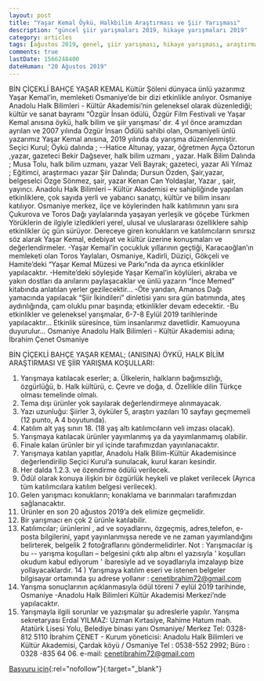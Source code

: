 ```yaml
---
layout: post
title: "Yaşar Kemal Öykü, Halkbilim Araştırması ve Şiir Yarışması"
description: "güncel şiir yarışmaları 2019, hikaye yarışmaları 2019"
category: articles
tags: [ağustos 2019, genel, şiir yarışması, hikaye yarışması, araştırma yarışması]
comments: true
lastDate: 1566248400
dateHuman: "20 Ağustos 2019"
---
```


BİN ÇİÇEKLİ BAHÇE YAŞAR KEMAL Kültür Şöleni dünyaca ünlü yazarımız Yaşar Kemal’in, memleketi Osmaniye’de bir dizi etkinlikle anılıyor.
Osmaniye Anadolu Halk Bilimleri - Kültür Akademisi’nin geleneksel olarak düzenlediği; kültür ve sanat bayramı “Özgür İnsan ödülü, Özgür Film Festivali ve Yaşar Kemal anısına öykü, halk bilim ve şiir yarışması’ dır. 4 yıl önce aramızdan ayrılan ve 2007 yılında Özgür İnsan Ödülü sahibi olan, Osmaniyeli ünlü yazarımız Yaşar Kemal anısına, 2019 yılında da yarışma düzenlenmiştir.
Seçici Kurul;
Öykü dalında ;
--Hatice Altunay, yazar, öğretmen
Ayça  Öztorun ,yazar, gazeteci
Bekir Dağsever, halk bilim uzmanı , yazar.
Halk Bilim Dalında ;
Musa  Tolu, halk bilim uzmanı, yazar
Veli Bayrak; gazeteci, yazar
Ali  Yılmaz ; Eğitimci, araştırmacı yazar
Şiir Dalında;
Dursun Özden, Şair,yazar, belgeselci
Özge Sönmez, şair, yazar
Kenan Can Yoldaşlar, Yazar , şair, yayıncı.
Anadolu Halk Bilimleri – Kültür Akademisi ev sahipliğinde yapılan etkinliklere, çok sayıda yerli ve yabancı sanatçı, kültür ve bilim insanı katılıyor. Osmaniye merkez, ilçe ve köylerinden halk katılımının yanı sıra Çukurova ve Toros Dağı yaylalarında yaşayan yerleşik ve göçebe Türkmen Yörüklerin de ilgiyle izledikleri yerel, ulusal ve uluslararası özelliklere sahip etkinlikler üç gün sürüyor.
Dereceye giren konukların ve katılımcıların sınırsız söz alarak Yaşar Kemal, edebiyat ve kültür üzerine konuşmaları ve değerlendirmeler.
-Yaşar Kemal’in çocukluk yıllarının geçtiği, Karacaoğlan’ın memleketi olan Toros Yaylaları, Osmaniye, Kadirli, Düziçi, Gökçeli ve Hamite’deki “Yaşar Kemal Müzesi ve Parkı”nda da ayrıca etkinlikler yapılacaktır.
-Hemite’deki söyleşide Yaşar Kemal’in köylüleri, akraba ve yakın dostları da anılarını paylaşacaklar ve ünlü yazarın “İnce Memed” kitabında anlatılan yerler gezilecektir…
-Öte yandan, Amanos Dağı yamacında yapılacak “Şiir İkindileri” dinletisi yanı sıra gün batımında, ateş aydınlığında, çam oluklu pınar başında; etkinlikler devam edecektir.
-Bu etkinlikler ve geleneksel yarışmalar, 6-7-8 Eylül 2019 tarihlerinde yapılacaktır…
Etkinlik süresince, tüm insanlarımız davetlidir.
Kamuoyuna duyurulur…
Osmaniye Anadolu Halk Bilimleri - Kültür Akademisi adına; İbrahim Çenet Osmaniye

BİN ÇİÇEKLİ BAHÇE YAŞAR KEMAL; (ANISINA) ÖYKÜ, HALK
BİLİM  ARAŞTIRMASI VE ŞİİR YARIŞMA KOŞULLARI:
1) Yarışmaya katılacak eserler;
a. Ülkelerin, halkların bağımsızlığı, özgürlüğü,
b. Halk kültürü,
c. Çevre ve doğa,
d. Özellikle dilin Türkçe olması temelinde olmalı.
2) Tema dışı ürünler yok sayılarak değerlendirmeye alınmayacak.
3) Yazı uzunluğu: Şiirler 3, öyküler 5, araştırı yazıları 10 sayfayı geçmemeli (12 punto, A 4 boyutunda).
4) Katılım alt yaş sınırı 18. (18 yaş altı katılımcıların veli imzası olacak).
5) Yarışmaya katılacak ürünler yayımlanmış ya da yayımlanmamış olabilir.
6) Finale kalan ürünler bir yıl içinde tarafımızdan yayınlanacaktır.
7) Yarışmaya katılan yapıtlar, Anadolu Halk Bilim-Kültür Akademisince değerlendirilip Seçici Kurul’a sunulacak, kurul kararı kesindir.
8) Her dalda 1.2.3. ve özendirme ödülü verilecek.
9) Ödül olarak konuya ilişkin bir özgürlük heykeli ve plaket verilecek (Ayrıca tüm katılımcılara katılım belgesi verilecek).
10) Gelen yarışmacı konukların; konaklama ve barınmaları tarafımızdan sağlanacaktır.
11) Ürünler en son 20 ağustos 2019’a dek elimize geçmelidir.
12) Bir yarışmacı en çok 2 ürünle katılabilir.
13)  Katılımcılar; ürünlerini , ad ve soyadlarını, özgeçmiş, adres,telefon, e-posta bilgilerini, yapıt yayınlanmışsa nerede ve ne zaman yayımlandığını belirterek, belgelik 2 fotoğraflarını göndermelidirler. Not : Yarışmacılar iş  bu  -- yarışma koşulları – belgesini çıktı alıp altını el yazısıyla  ' koşulları okudum kabul ediyorum ' ibaresiyle  ad ve soyadlarıyla  imzalayıp bize yollayacaklardır.
14 ) Yarışmaya katılım eseri ve istenen belgeler  bilgisayar ortamında  şu adrese yollanır :
 cenetibrahim72@gmail.com
15) Yarışma sonuçlarının açıklanmasıyla ödül töreni 7 eylül 2019 tarihinde, Osmaniye -Anadolu Halk Bilimleri Kültür Akademisi Merkezi’nde yapılacaktır.
16) Yarışmayla ilgili sorunlar ve yazışmalar  şu adreslerle yapılır.
Yarışma sekretaryası
Erdal YILMAZ:
Uzman Kırtasiye, Rahime Hatum mah. Atatürk Lisesi Yolu, Belediye binası yanı Osmaniye/ Merkez
Tel: 0328- 812 5110
İbrahim ÇENET - Kurum yöneticisi:
Anadolu Halk Bilimleri ve Kültür Akademisi, Çardak köyü / Osmaniye
Tel : 0538-552 2992; Büro : 0328 -835 64 06.
e-mail: cenetibrahim72@gmail.com

[Başvuru için](http://anadoluhalkbilimleri.blogspot.com/?utm_source=edebiyatyarismalari.com&utm_medium=affiliate&utm_campaign=cpc){:rel="nofollow"}{:target="_blank"}